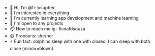 - 👋 Hi, I’m @fi-losopher
- 👀 I’m interested in everything
- 🌱 I’m currently learning app development and machine learning
- 💞️ I'm open to any projects
- 📫 How to reach me ig- fionafdsouza
- 😄 Pronouns: she/her
- ⚡ Fun fact: dolphins sleep with one with closed, I can sleep with both close (mind==blown)

<!---
fi-losopher/fi-losopher is a ✨ special ✨ repository because its `README.md` (this file) appears on your GitHub profile.
You can click the Preview link to take a look at your changes.
--->
